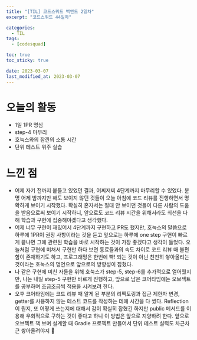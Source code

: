 ```yaml
---
title: "[TIL] 코드스쿼드 백엔드 2일차"
excerpt: "코드스쿼드 44일차"

categories:
  - TIL
tags:
  - [codesquad]

toc: true
toc_sticky: true

date: 2023-03-07
last_modified_at: 2023-03-07
---
```


# 오늘의 활동
- 1일 1PR 명심
- step-4 마무리
- 호눅스와의 잠깐의 소통 시간
- 단위 테스트 위주 실습

# 느낀 점
- 어제 자기 전까지 붙들고 있었던 결과, 어찌저찌 4단계까지 마무리할 수 있었다. 분명 어제 밤까지만 해도 보이지 않던 것들이 오늘 아침에 코드 리뷰를 진행하면서 명확하게 보이기 시작했다. 확실히 혼자서는 절대 안 보이던 것들이 다른 사람의 도움을 받음으로써 보이기 시작하니, 앞으로도 코드 리뷰 시간을 위해서라도 최선을 다해 학습과 구현에 집중해야겠다고 생각했다.
- 어제 너무 구현이 재밌어서 4단계까지 구현하고 PR도 했지만, 호눅스의 말씀으로 하루에 1PR이 권장 사항이라는 것을 듣고 앞으로는 하루에 one step 구현이 빠르게 끝나면 그에 관련된 학습을 바로 시작하는 것이 가장 좋겠다고 생각이 들었다. 오늘처럼 구현에 미쳐서 구현만 하다 보면 동료들과의 속도 차이로 코드 리뷰 때 불편함이 존재하기도 하고, 프로그래밍은 한번에 빡! 되는 것이 아닌 천천히 쌓아올리는 것이라는 호눅스의 명언으로 앞으로의 방향성이 잡혔다.
- 나 같은 구현에 미친 자들을 위해 호눅스가 step-5, step-6를 추가적으로 열어줬지만, 나는 내일 step-5 구현만 바르게 진행하고, 앞으로 남은 코어타임에는 오브젝트를 공부하며 조금조금씩 적용을 시켜보려 한다.
- 오후 코어타임에는 코드 리뷰 때 알게 된 부분의 리팩토링과 접근 제한자 변경, getter를 사용하지 않는 테스트 코드를 작성하는 데에 시간을 다 썼다. Reflection이 뭔지, 또 어떻게 쓰는지에 대해서 감이 확실히 잡혔긴 하지만 public 메서드를 이용해 우회적으로 구하는 것이 좋다고 하니 이 방법은 앞으로 지양하려 한다. 앞으로 오브젝트 책 보며 설계할 때 Gradle 프로젝트 만들어서 단위 테스트 실력도 차근차근 쌓아올려야지 😤